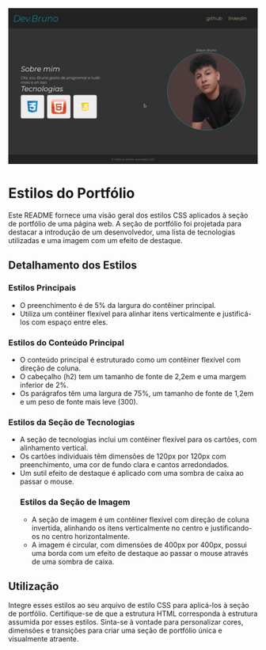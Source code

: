 <img src='./A.png' alt='' style='width: 855px;'>
<br>
<h1>Estilos do Portfólio</h1>
   <p>Este README fornece uma visão geral dos estilos CSS aplicados à seção de portfólio de uma página web. A seção de portfólio foi projetada para destacar a introdução de um desenvolvedor, uma lista de tecnologias utilizadas e uma imagem com um efeito de destaque.</p>


   <h2>Detalhamento dos Estilos</h2>

  <h3>Estilos Principais</h3>
  <ul>
  <li>O preenchimento é de 5% da largura do contêiner principal.</li>
   <li>Utiliza um contêiner flexível para alinhar itens verticalmente e justificá-los com espaço entre eles.</li>
   </ul>
  <h3>Estilos do Conteúdo Principal</h3>
    <ul>
     <li>O conteúdo principal é estruturado como um contêiner flexível com direção de coluna.</li>
      <li>O cabeçalho (h2) tem um tamanho de fonte de 2,2em e uma margem inferior de 2%.</li>
      <li>Os parágrafos têm uma largura de 75%, um tamanho de fonte de 1,2em e um peso de fonte mais leve (300).</li>
                </ul>
   <section>
 <h3>Estilos da Seção de Tecnologias</h3>
      <ul>
 <li>A seção de tecnologias inclui um contêiner flexível para os cartões, com alinhamento vertical.</li>
 <li>Os cartões individuais têm dimensões de 120px por 120px com preenchimento, uma cor de fundo clara e cantos arredondados.</li> <li>Um sutil efeito de destaque é aplicado com uma sombra de caixa ao passar o mouse.</li>
 </u>
  <h3>Estilos da Seção de Imagem</h3>
     <ul>
   <li>A seção de imagem é um contêiner flexível com direção de coluna invertida, alinhando os itens verticalmente no centro e justificando-os no centro horizontalmente.</li>
 <li>A imagem é circular, com dimensões de 400px por 400px, possui uma borda com um efeito de destaque ao passar o mouse através de uma sombra de caixa.</li>
  </ul>
  </section>
  </article>
    <article>
<h2>Utilização</h2>
  <p>Integre esses estilos ao seu arquivo de estilo CSS para aplicá-los à seção de portfólio. Certifique-se de que a estrutura HTML corresponda à estrutura assumida por esses estilos. Sinta-se à vontade para personalizar cores, dimensões e transições para criar uma seção de portfólio única e visualmente atraente.</p>
    </article>

